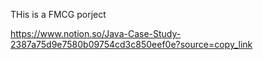 THis is a FMCG porject

https://www.notion.so/Java-Case-Study-2387a75d9e7580b09754cd3c850eef0e?source=copy_link